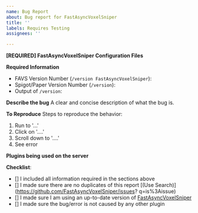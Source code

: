 ```yaml
---
name: Bug Report
about: Bug report for FastAsyncVoxelSniper
title: ''
labels: Requires Testing
assignees: ''

---
```


<!-- ⚠️⚠️ Do Not Delete This! You must follow this template. ⚠️⚠️ -->
<!--- Incomplete reports will be marked as invalid, and closed, with few exceptions.-->

<!--- If you are using 1.14 or 1.15 consider updating to 1.17.1 before raising an issue -->
<!--- The priority lays on 1.17 right now, so issues reported for or 1.15 will be fixed for the 1.16 versions -->

**[REQUIRED] FastAsyncVoxelSniper Configuration Files**
<!--- If you cannot perform the above, we require logs/latest.log; config.yml and config-legacy.yml -->
<!--- Please provide this information by using a paste service such as https://haste.athion.net -->
<!--- If you are unwilling to supply the information we need, we reserve the right to not assist you. Redact IP addresses if you need to. -->

**Required Information**
- FAVS Version Number (`/version FastAsyncVoxelSniper`):
- Spigot/Paper Version Number (`/version`):
- Output of `/version`: 

**Describe the bug**
A clear and concise description of what the bug is.

**To Reproduce**
Steps to reproduce the behavior:
1. Run  to '...'
2. Click on '....'
3. Scroll down to '....'
4. See error

**Plugins being used on the server**
<!--- Optional but recommended - issue "/plugins" in-game or in console and copy/paste the list -->

**Checklist**:
<!--- Make sure you've completed the following steps (put an "X" between of brackets): -->
- [] I included all information required in the sections above
- [] I made sure there are no duplicates of this report [(Use Search)](https://github.com/FastAsyncVoxelSniper/issues?
  q=is%3Aissue)
- [] I made sure I am using an up-to-date version of [FastAsyncVoxelSniper](https://dev.bukkit.org/projects/favs/files)
- [] I made sure the bug/error is not caused by any other plugin
